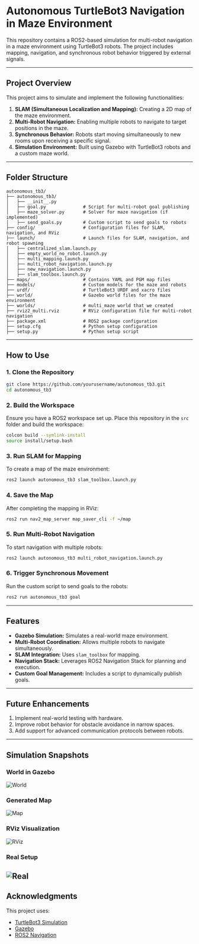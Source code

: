 # Autonomous TurtleBot3 Navigation in Maze Environment

This repository contains a ROS2-based simulation for multi-robot navigation in a maze environment using TurtleBot3 robots. The project includes mapping, navigation, and synchronous robot behavior triggered by external signals.

---

## **Project Overview**
This project aims to simulate and implement the following functionalities:
1. **SLAM (Simultaneous Localization and Mapping):** Creating a 2D map of the maze environment.
2. **Multi-Robot Navigation:** Enabling multiple robots to navigate to target positions in the maze.
3. **Synchronous Behavior:** Robots start moving simultaneously to new rooms upon receiving a specific signal.
4. **Simulation Environment:** Built using Gazebo with TurtleBot3 robots and a custom maze world.

---

## **Folder Structure**
```plaintext
autonomous_tb3/
├── autonomous_tb3/
│   ├── __init__.py
│   ├── goal.py              # Script for multi-robot goal publishing
│   ├── maze_solver.py       # Solver for maze navigation (if implemented)
│   ├── send_goals.py        # Custom script to send goals to robots
├── config/                  # Configuration files for SLAM, navigation, and RViz
├── launch/                  # Launch files for SLAM, navigation, and robot spawning
│   ├── centralized_slam.launch.py
│   ├── empty_world_no_robot.launch.py
│   ├── multi_mapping.launch.py
│   ├── multi_robot_navigation.launch.py
│   ├── new_navigation.launch.py
│   ├── slam_toolbox.launch.py
├── maps/                    # Contains YAML and PGM map files
├── models/                  # Custom models for the maze and robots
├── urdf/                    # TurtleBot3 URDF and xacro files
├── world/                   # Gazebo world files for the maze environment
├── worlds/                  # multi_maze world that we created
├── rviz2_multi.rviz         # RViz configuration file for multi-robot navigation
├── package.xml              # ROS2 package configuration
├── setup.cfg                # Python setup configuration
├── setup.py                 # Python setup script
```

---

## **How to Use**

### **1. Clone the Repository**
```bash
git clone https://github.com/yourusername/autonomous_tb3.git
cd autonomous_tb3
```

### **2. Build the Workspace**
Ensure you have a ROS2 workspace set up. Place this repository in the `src` folder and build the workspace:
```bash
colcon build --symlink-install
source install/setup.bash
```

### **3. Run SLAM for Mapping**
To create a map of the maze environment:
```bash
ros2 launch autonomous_tb3 slam_toolbox.launch.py
```

### **4. Save the Map**
After completing the mapping in RViz:
```bash
ros2 run nav2_map_server map_saver_cli -f ~/map
```

### **5. Run Multi-Robot Navigation**
To start navigation with multiple robots:
```bash
ros2 launch autonomous_tb3 multi_robot_navigation.launch.py
```

### **6. Trigger Synchronous Movement**
Run the custom script to send goals to the robots:
```bash
ros2 run autonomous_tb3 goal
```

---

## **Features**
- **Gazebo Simulation:** Simulates a real-world maze environment.
- **Multi-Robot Coordination:** Allows multiple robots to navigate simultaneously.
- **SLAM Integration:** Uses `slam_toolbox` for mapping.
- **Navigation Stack:** Leverages ROS2 Navigation Stack for planning and execution.
- **Custom Goal Management:** Includes a script to dynamically publish goals.

---

## **Future Enhancements**
1. Implement real-world testing with hardware.
2. Improve robot behavior for obstacle avoidance in narrow spaces.
3. Add support for advanced communication protocols between robots.

---
## **Simulation Snapshots**
### **World in Gazebo**
![World](World.png)

### **Generated Map**
![Map](Map.png)

### **RViz Visualization**
![RViz](rviz.png)

### **Real Setup**
![Real](IMG_1861.jpg)
---

## **Acknowledgments**
This project uses:
- [TurtleBot3 Simulation](https://emanual.robotis.com/docs/en/platform/turtlebot3/simulation/)
- [Gazebo](http://gazebosim.org/)
- [ROS2 Navigation](https://navigation.ros.org/)

